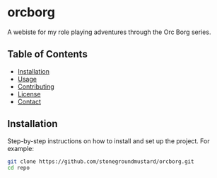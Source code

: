 # orcborg

A webiste for my role playing adventures through the Orc Borg series. 

## Table of Contents

- [Installation](#installation)
- [Usage](#usage)
- [Contributing](#contributing)
- [License](#license)
- [Contact](#contact)

## Installation

Step-by-step instructions on how to install and set up the project. For example:

```bash
git clone https://github.com/stonegroundmustard/orcborg.git
cd repo

